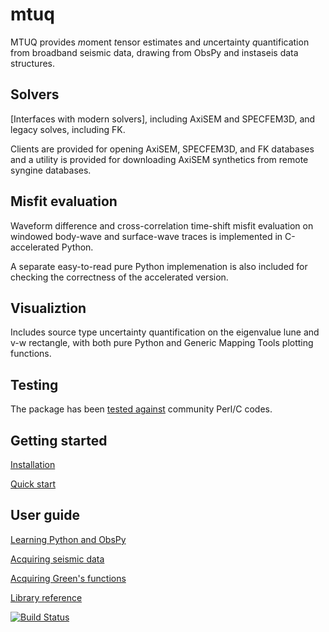 # mtuq

MTUQ provides *m*oment *t*ensor estimates and *u*ncertainty *q*uantification from broadband seismic data, drawing from ObsPy and instaseis data structures.


## Solvers

[Interfaces with modern solvers], including AxiSEM and SPECFEM3D, 
and legacy solves, including FK.

Clients are provided for opening AxiSEM, SPECFEM3D, and FK databases
and a utility is provided for downloading AxiSEM synthetics from
remote syngine databases.


## Misfit evaluation

Waveform difference and cross-correlation time-shift misfit evaluation on 
windowed body-wave and surface-wave traces is implemented in C-accelerated 
Python.

A separate easy-to-read pure Python implemenation is also included for 
checking the correctness of the accelerated version.


## Visualiztion

Includes source type uncertainty quantification on the eigenvalue lune and
v-w rectangle, with both pure Python and Generic Mapping Tools plotting
functions.


## Testing

The package has been [tested against](https://github.com/uafgeotools/mtuq/blob/master/tests/benchmark_cap_vs_mtuq.py) community Perl/C codes.




## Getting started

[Installation](https://uafgeotools.github.io/mtuq/install/index.html)

[Quick start](https://uafgeotools.github.io/mtuq/quick_start.html)



## User guide

[Learning Python and ObsPy](https://uafgeotools.github.io/mtuq/user_guide/01.html)

[Acquiring seismic data](https://uafgeotools.github.io/mtuq/user_guide/02.html)

[Acquiring Green's functions](https://uafgeotools.github.io/mtuq/user_guide/03.html)

[Library reference](https://uafgeotools.github.io/mtuq/library/index.html)



[![Build Status](https://travis-ci.org/uafseismo/mtuq.svg?branch=master)](https://travis-ci.org/uafseismo/mtuq)

[Instaseis]: http://instaseis.net/

[obspy]: https://github.com/obspy/obspy/wiki

[ZhaoHelmberger1994]: https://pubs.geoscienceworld.org/ssa/bssa/article-abstract/84/1/91/102552/Source-estimation-from-broadband-regional?redirectedFrom=fulltext

[ZhuHelmberger1996]: https://pubs.geoscienceworld.org/ssa/bssa/article-abstract/86/5/1634/120218/Advancement-in-source-estimation-techniques-using?redirectedFrom=fulltext

